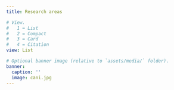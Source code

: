 ```yaml
---
title: Research areas

# View.
#   1 = List
#   2 = Compact
#   3 = Card
#   4 = Citation
view: List

# Optional banner image (relative to `assets/media/` folder).
banner:
  caption: ''
  image: cani.jpg
---
```

